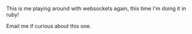 This is me playing around with websockets again, this time I'm doing it in ruby!

Email me if curious about this one.